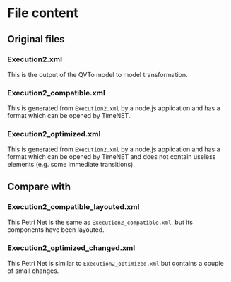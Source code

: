 # File content

## Original files

### Execution2.xml
This is the output of the QVTo model to model transformation.

### Execution2_compatible.xml
This is generated from `Execution2.xml` by a node.js application and has a format which can be opened by TimeNET.

### Execution2_optimized.xml
This is generated from `Execution2.xml` by a node.js application and has a format which can be opened by TimeNET and does not contain useless elements (e.g. some immediate transitions).

## Compare with

### Execution2_compatible_layouted.xml
This Petri Net is the same as `Execution2_compatible.xml`, but its components have been layouted.

### Execution2_optimized_changed.xml
This Petri Net is similar to `Execution2_optimized.xml` but contains a couple of small changes.
